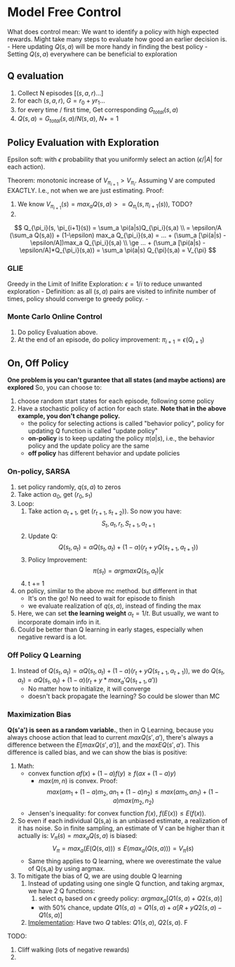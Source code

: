 # Model Free Control

What does control mean: We want to identify a policy with high expected rewards. Might take many steps to evaluate how good an earlier decision is. 
    - Here updating $Q(s,a)$ will be more handy in finding the best policy
    - Setting $Q(s,a)$ everywhere can be beneficial to exploration

## Q evaluation

1. Collect N episodes $[(s,a,r)...]$
2. for each $(s,a,r)$, $G = r_0 + yr_1 ...$
3. for every time / first time, Get corresponding $G_{total}(s,a)$
4. $Q(s,a) = G_{total}(s,a)/N(s,a)$, $N+=1$

## Policy Evaluation with Exploration
Epsilon soft: with $\epsilon$ probability that you uniformly select an action ($\epsilon/|A|$ for each action).

Theorem: monotonic increase of $V_{\pi_{i+1}} > V_{\pi_{i}}$. Assuming V are computed EXACTLY. I.e., not when we are just estimating.
Proof:
1. We know $V_{\pi_{i+1}}(s) = max_a Q(s, a) >= Q_{\pi_i}(s, \pi_{i+1}(s))$, TODO?
2. 
$$
Q_{\pi_i}(s, \pi_{i+1}(s)) = \sum_a \pi(a|s)Q_{\pi_i}(s,a)
\\
= \epsilon/A (\sum_a Q(s,a)) + (1-\epsilon) max_a Q_{\pi_i}(s,a)
= ... + (\sum_a [\pi(a|s) - \epsilon/A])max_a Q_{\pi_i}(s,a)
\\
\ge ... + (\sum_a [\pi(a|s) - \epsilon/A]*Q_{\pi_i}(s,a))
= \sum_a \pi(a|s) Q_{\pi}(s,a) = V_{\pi}
$$

### GLIE 
Greedy in the Limit of Inifite Exploration: $\epsilon = 1/i$ to reduce unwanted exploration
    - Definition: as all $(s,a)$ pairs are visited to infinite number of times, policy should converge to greedy policy.
    - 

### Monte Carlo Online Control

1. Do policy Evaluation above.
2. At the end of an episode, do policy improvement: $\pi_{i+1} = \epsilon(Q_{i+1})$

## On, Off Policy
**One problem is you can't gurantee that all states (and maybe actions) are explored**
So, you can choose to:
1. choose random start states for each episode, following some policy
2. Have a stochastic policy of action for each state. **Note that in the above example, you don't change policy.**
    - the policy for selecting actions is called "behavior policy", policy for updating Q function is called "update policy"
    - **on-policy** is to keep updating the policy $\pi (a|s)$, i.e., the behavior policy and the update policy are the same
    - **off policy** has different behavior and update policies
### On-policy, SARSA
1. set policy randomly, $q(s,a)$ to zeros
2. Take action $a_0$, get $(r_0, s_1)$
3. Loop:
    1. Take action $a_{t+1}$, get $(r_{t+1}, s_{t+2})$). So now you have: 
        $$
        S_t, a_t, r_t, S_{t+1}, a_{t+1}
        $$
    1. Update Q: 
        $$
        Q(s_t, a_t) = \alpha Q(s_t, a_t) + (1-\alpha)(r_t + yQ(s_{t+1}, a_{t+1}))
        $$
    1. Policy Improvement:
        $$
        \pi(s_t) = argmax Q(s_t, a_t) | \epsilon
        $$
    1. t += 1
1. on policy, similar to the above mc method. but different in that
    - It's on the go! No need to wait for episode to finish
    - we evaluate realization of $q(s,a)$, instead of finding the max
1. Here, we can set **the learning weight** $\alpha_t = 1/t$. But usually, we want to incorporate domain info in it.
1. Could be better than Q learning in early stages, especially when negative reward is a lot.

### Off Policy Q Learning
1. Instead of $Q(s_t, a_t) = \alpha Q(s_t, a_t) + (1-\alpha)(r_t + yQ(s_{t+1}, a_{t+1}))$, we do $Q(s_t, a_t) = \alpha Q(s_t, a_t) + (1-\alpha)(r_t + y*max_a' Q(s_{t+1}, a'))$
    - No matter how to initialize, it will converge
    - doesn't back propagate the learning? So could be slower than MC
 
### Maximization Bias
**Q(s'a') is seen as a random variable.**, then in Q Learning, because you always choose action that lead to current $max Q(s', a')$, there's always a difference between the $E[max Q(s',a')]$, and the $max EQ(s',a')$. This difference is called bias, and we can show the bias is positive:

1. Math:
    - convex function $af(x)+(1-a)f(y) \geq f(ax + (1-a)y)$
        - $max(m,n)$ is convex. Proof:
            $$
            max(am_1 + (1-a)m_2, an_1 + (1-a)n_2) \leq max(am_1, an_1) + (1-a)max(m_2, n_2)
            $$
    - Jensen's inequality: for convex function $f(x)$, $f(E(x)) \leq E(f(x))$.
2. So even if each individual Q(s,a) is an unbiased estimate, a realization of it has noise. So in finite sampling, an estimate of V can be higher than it actually is: $V_{\hat{\pi}}(s) = max_a Q(s,a)$ is biased:
    $$
    V_{\pi} = max_a(E(Q(s,a))) \leq E(max_a(Q(s,a))) = V_{\hat{\pi}}(s)
    $$
    - Same thing applies to Q learning, where we overestimate the value of Q(s,a) by using argmax.
3. To mitigate the bias of Q, we are using double Q learning
    1. Instead of updating using one single Q function, and taking argmax, we have 2 Q functions:
        1. select $a_t$ based on $\epsilon$ greedy policy: $argmax_a [Q1(s,a)+Q2(s,a)]$
        - with 50% chance, update $Q1(s,a)=Q1(s,a) + \alpha[R + y Q2(s,a) - Q1(s,a)]$
    2. [Implementation](https://rubikscode.net/2021/07/20/introduction-to-double-q-learning/): Have two $Q$ tables: $Q1(s,a)$, $Q2(s,a)$.
F 

TODO:
1. Cliff walking (lots of negative rewards)
1. 
